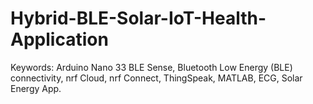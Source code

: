 # Hybrid-BLE-Solar-IoT-Health-Application
 

Keywords: Arduino Νano 33 BLE Sense, Bluetooth Low Energy (BLE) connectivity, nrf Cloud, nrf Connect, ThingSpeak, MATLAB, ECG, Solar Energy App.
